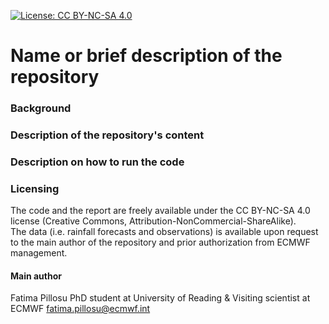 [![License: CC BY-NC-SA 4.0](https://img.shields.io/badge/License-CC%20BY--NC--SA%204.0-lightgrey.svg)](https://creativecommons.org/licenses/by-nc-sa/4.0/)

# Name or brief description of the repository

### Background

### Description of the repository's content

### Description on how to run the code

### Licensing
The code and the report are freely available under the CC BY-NC-SA 4.0 license (Creative Commons, Attribution-NonCommercial-ShareAlike).  
The data (i.e. rainfall forecasts and observations) is available upon request to the main author of the repository and prior authorization from ECMWF management.

#### Main author
Fatima Pillosu
PhD student at University of Reading & Visiting scientist at ECMWF
fatima.pillosu@ecmwf.int
